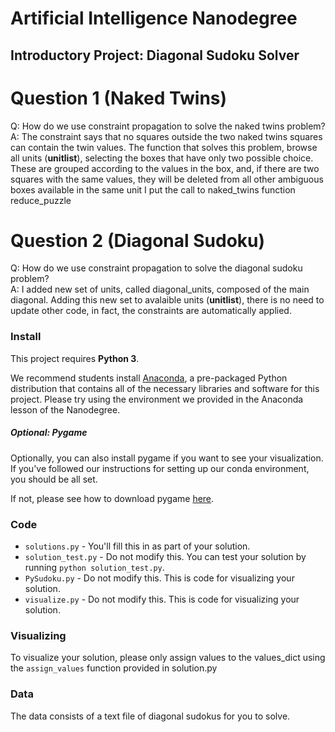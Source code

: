 # Artificial Intelligence Nanodegree
## Introductory Project: Diagonal Sudoku Solver

# Question 1 (Naked Twins)
Q: How do we use constraint propagation to solve the naked twins problem?  
A: The constraint says that no squares outside the two naked twins squares can contain the twin values.
The function that solves this problem, browse all units (**unitlist**), selecting the boxes that have only two possible choice.
These are grouped according to the values in the box, and, if there are two squares with the same values, they will be deleted from all other ambiguous boxes available in the same unit
I put the call to naked_twins function reduce_puzzle


# Question 2 (Diagonal Sudoku)
Q: How do we use constraint propagation to solve the diagonal sudoku problem?  
A: I added new set of units, called diagonal_units, composed of the main diagonal.
Adding this new set to avalaible units (**unitlist**), there is no need to update other code, in fact, the constraints are automatically applied.

### Install

This project requires **Python 3**.

We recommend students install [Anaconda](https://www.continuum.io/downloads), a pre-packaged Python distribution that contains all of the necessary libraries and software for this project. 
Please try using the environment we provided in the Anaconda lesson of the Nanodegree.

##### Optional: Pygame

Optionally, you can also install pygame if you want to see your visualization. If you've followed our instructions for setting up our conda environment, you should be all set.

If not, please see how to download pygame [here](http://www.pygame.org/download.shtml).

### Code

* `solutions.py` - You'll fill this in as part of your solution.
* `solution_test.py` - Do not modify this. You can test your solution by running `python solution_test.py`.
* `PySudoku.py` - Do not modify this. This is code for visualizing your solution.
* `visualize.py` - Do not modify this. This is code for visualizing your solution.

### Visualizing

To visualize your solution, please only assign values to the values_dict using the ```assign_values``` function provided in solution.py

### Data

The data consists of a text file of diagonal sudokus for you to solve.
